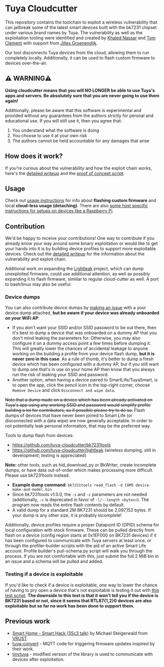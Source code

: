 # Tuya Cloudcutter

This repository contains the toolchain to exploit a wireless vulnerability that can jailbreak some of the latest smart devices built with the bk7231 chipset under various brand names by Tuya. The vulnerability as well as the exploitation tooling were identified and created by [Khaled Nassar](https://twitter.com/kmhnassar) and [Tom Clement](https://twitter.com/Tom_Clement) with support from [Jilles Groenendijk](https://twitter.com/jilles_com).

Our tool disconnects Tuya devices from the cloud, allowing them to run completely locally. Additionally, it can be used to flash custom firmware to devices over-the-air.

## ⚠️ WARNING⚠️
**Using cloudcutter means that you will NO LONGER be able to use Tuya's apps and servers. Be absolutely sure that you are never going to use them again!**

Additionally, please be aware that this software is experimental and provided without any guarantees from the authors strictly for peronal and educational use. If you will still use it, then you agree that:

1. You understand what the software is doing
2. You choose to use it at your own risk
3. The authors cannot be held accountable for any damages that arise

## How does it work?
If you're curious about the vulnerability and how the exploit chain works, here's the [detailed writeup](https://rb9.nl/posts/2022-03-29-light-jailbreaking-exploiting-tuya-iot-devices/) and the [proof of concept script](./proof-of-concept/poc.py).

## Usage
Check out [usage instructions](./INSTRUCTIONS.md) for info about **flashing custom firmware** and local **cloud-less usage (detaching)**. There are also [some host specific instructions for setups on devices like a Raspberry Pi](./HOST_SPECIFIC_INSTRUCTIONS.md).

## Contribution
We'd be happy to receive your contributions! One way to contribute if you already know your way around some binary exploitation or would like to get your hands into it is by building device profiles to support more exploitable devices. Check out the [detailed writeup](https://rb9.nl/posts/2022-03-29-light-jailbreaking-exploiting-tuya-iot-devices/) for the information about the vulnerability and exploit chain.

Additional work on expanding the [Lightleak](https://github.com/tuya-cloudcutter/lightleak) project, which can dump unexploited firmware, could use additional attention, as well as possibly expanding it to flash firmware, similiar to regular cloud-cutter as well.  A port to bash/linux may also be useful.

### Device dumps
You can also contribute device dumps by [making an issue](https://github.com/tuya-cloudcutter/tuya-cloudcutter/issues) with a your device dump attached, **but be aware if your device was already onboarded on your WiFi AP**:
- If you don't want your SSID and/or SSID password to be out there, then it's best to dump a device that was onboarded on a dummy AP that you don't mind leaking the parameters for. Otherwise, you may also configure it on a dummy access point a few times before dumping it. This will greatly lower the chances of accidental leakage to anyone working on the building a profile from your device flash dump, **but it is never zero in this case**. As a rule of thumb, it's better to dump a fresh device which has been configured with a dummy AP, but if you still want to dump one that's in use on your home AP then know that you always run the risk of leaking your SSID and password.
- Another option, when having a device paired to SmartLife/TuyaSmart, is to open the app, click the pencil icon in the top-right corner, choose `Remove Device` and click `Disconnect and wipe data`.

~~Note that a dump made on a device which has been already activated on Tuya's app using any working SSID and password would simplify profile building a lot for contributors, so if possible please try to do so.~~
Flash dumps of devices that have never been joined to Smart Life (or disconnected with a data wipe) are now generally acceptable. In order to not potentially leak personal information, that may be the preferred way.

Tools to dump flash from devices:
- https://github.com/tuya-cloudcutter/bk7231tools
- https://github.com/tuya-cloudcutter/lightleak (wireless dumping, still in development; testing is appreciated)

**Note:** other tools, such as hid_download_py or BkWriter, create incomplete dumps, or have data out-of-order which makes processing more difficult.  Please use bk7231tools instead.

- **Example dump command:** `bk7231tools read_flash -d COM5 device-make-and-model.bin`
- Since bk7231tools v1.0.0, the `-s` and `-c` parameters are not needed (additionally, `-c` is deprecated in favor of `-l/--length <bytes>`). The program now reads the entire flash contents by default.
- A valid dump for a standard 2M BK7231 should be 2,097,152 bytes.  If your dump is any other size, it is probably incomplete!

Additionally, device profiles require a proper Datapoint ID (DPID) schema for local configuration with stock firmware. These can be pulled directly from flash on a device (config region starts at 0x1EF000 on BK7231 devices) if it has been configured to communicate with Tuya servers at least once, or through the profiler-builder scripts with the aid of an active Smart Life account.  Profile builder's pull-schema.py script will walk you through the process.  If you are not comfortable with this, just submit the full 2 MiB bin in an issue and a schema will be pulled and added.

### Testing if a device is exploitable
If you'd like to check if a device is exploitable, one way to lower the chance of having to pry open a device that's not exploitable is testing it out with [this test script](./proof-of-concept/test_device_exploitable.py). **The downside to this test is that it won't tell you if the device is BK7231 based or not, since it seems that RTL87{1,2}0 devices are also exploitable but so far no work has been done to support them.**

## Previous work
- [Smart Home - Smart Hack (35c3 talk)](https://media.ccc.de/v/35c3-9723-smart_home_-_smart_hack) by Michael Steigerwald from [VRUST](https://www.vtrust.de/).
- [tuya-convert](https://github.com/ct-Open-Source/tuya-convert) - MQTT code for triggering firmware updates inspired by their work.
- [tinytuya](https://github.com/jasonacox/tinytuya) - modified version of the library is used to communicate with devices after exploitation.
